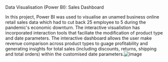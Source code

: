 Data Visualisation (Power BI): Sales Dashboard <br />

In this project, Power BI was used to visualise an unamed business online retail sales data which had to cut back 25 employee to 5 during the pandemic's economic downturn. The interactive visualistion has incorporated interaction tools that faciliate the modification of product type and date parameters. The interactive dashboard allows the user make revenue comparison across product types to guage profitability and generating insights for total sales (including discounts, returns, shipping and total orders) within the customised date parameters.![image](https://user-images.githubusercontent.com/88493402/135702249-1d15658b-fea6-4858-abf5-85f5260faccb.png)
